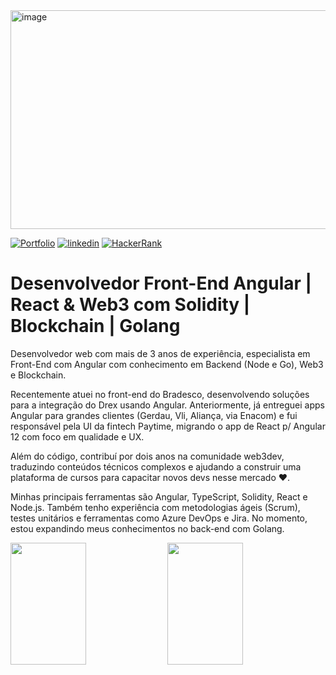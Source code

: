 <img width="1400" height="350" alt="image" src="https://github.com/user-attachments/assets/c8627429-0c94-4099-aa38-470cc2a23453" />

[![Portfolio](https://img.shields.io/badge/Portfolio-%23000000.svg?style=for-the-badge&logo=firefox&logoColor=#FF7139)](https://dev-araujo.com.br/)
[![linkedin](https://img.shields.io/badge/LinkedIn-0077B5?style=for-the-badge&logo=linkedin&logoColor=white)](https://www.linkedin.com/in/araujocode/)
[![HackerRank](https://img.shields.io/badge/-Hackerrank⭐⭐⭐⭐-2EC866?style=for-the-badge&logo=HackerRank&logoColor=white)](https://www.hackerrank.com/araujo6_6)


# Desenvolvedor Front-End Angular | React & Web3 com Solidity | Blockchain | Golang

Desenvolvedor web com mais de 3 anos de experiência, especialista em Front-End com Angular com conhecimento em Backend (Node e Go), Web3 e Blockchain.

Recentemente atuei no front-end do Bradesco, desenvolvendo soluções para a integração do Drex usando Angular. Anteriormente, já entreguei apps Angular para grandes clientes (Gerdau, Vli, Aliança, via Enacom) e fui responsável pela UI da fintech Paytime, migrando o app de React p/ Angular 12 com foco em qualidade e UX.

Além do código, contribuí por dois anos na comunidade web3dev, traduzindo conteúdos técnicos complexos e ajudando a construir uma plataforma de cursos para capacitar novos devs nesse mercado ❤️.

Minhas principais ferramentas são Angular, TypeScript, Solidity, React e Node.js. Também tenho experiência com metodologias ágeis (Scrum), testes unitários e ferramentas como Azure DevOps e Jira. No momento, estou expandindo meus conhecimentos no back-end com Golang.



<span>  
 
<img width="49%" height="195px" src="https://github-readme-stats.vercel.app/api?username=dev-araujo&show_icons=true&theme=radical&count_private=true&rank_icon=github"/>

<img width="49%" height="195px" src="https://github-readme-stats.vercel.app/api/top-langs/?username=dev-araujo&layout=compact&hide=ruby,html,scss,css"/>

</span>
